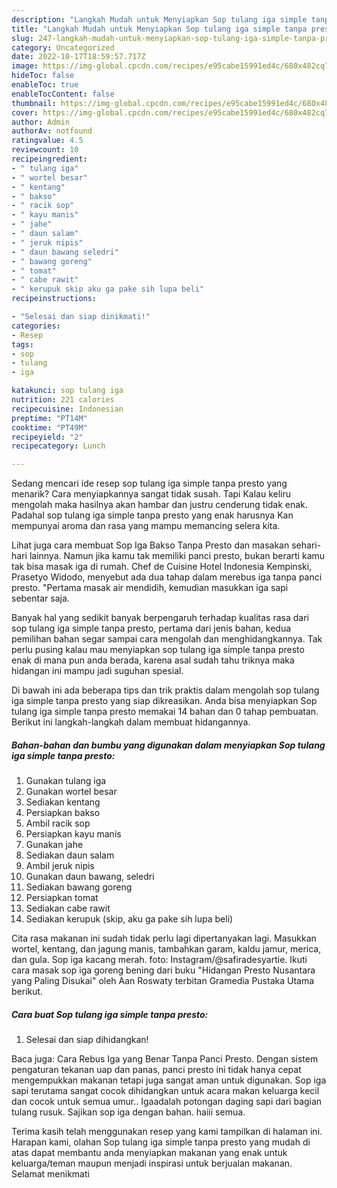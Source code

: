 ```yaml
---
description: "Langkah Mudah untuk Menyiapkan Sop tulang iga simple tanpa presto Anti Gagal"
title: "Langkah Mudah untuk Menyiapkan Sop tulang iga simple tanpa presto Anti Gagal"
slug: 247-langkah-mudah-untuk-menyiapkan-sop-tulang-iga-simple-tanpa-presto-anti-gagal
category: Uncategorized
date: 2022-10-17T18:59:57.717Z
image: https://img-global.cpcdn.com/recipes/e95cabe15991ed4c/680x482cq70/sop-tulang-iga-simple-tanpa-presto-foto-resep-utama.jpg
hideToc: false
enableToc: true
enableTocContent: false
thumbnail: https://img-global.cpcdn.com/recipes/e95cabe15991ed4c/680x482cq70/sop-tulang-iga-simple-tanpa-presto-foto-resep-utama.jpg
cover: https://img-global.cpcdn.com/recipes/e95cabe15991ed4c/680x482cq70/sop-tulang-iga-simple-tanpa-presto-foto-resep-utama.jpg
author: Admin
authorAv: notfound
ratingvalue: 4.5
reviewcount: 10
recipeingredient:
- " tulang iga"
- " wortel besar"
- " kentang"
- " bakso"
- " racik sop"
- " kayu manis"
- " jahe"
- " daun salam"
- " jeruk nipis"
- " daun bawang seledri"
- " bawang goreng"
- " tomat"
- " cabe rawit"
- " kerupuk skip aku ga pake sih lupa beli"
recipeinstructions:

- "Selesai dan siap dinikmati!"
categories:
- Resep
tags:
- sop
- tulang
- iga

katakunci: sop tulang iga 
nutrition: 221 calories
recipecuisine: Indonesian
preptime: "PT14M"
cooktime: "PT49M"
recipeyield: "2"
recipecategory: Lunch

---
```



Sedang mencari ide resep sop tulang iga simple tanpa presto yang menarik? Cara menyiapkannya sangat tidak susah. Tapi Kalau keliru mengolah maka hasilnya akan hambar dan justru cenderung tidak enak. Padahal sop tulang iga simple tanpa presto yang enak harusnya Kan mempunyai aroma dan rasa yang mampu memancing selera kita.


Lihat juga cara membuat Sop Iga Bakso Tanpa Presto dan masakan sehari-hari lainnya. Namun jika kamu tak memiliki panci presto, bukan berarti kamu tak bisa masak iga di rumah. Chef de Cuisine Hotel Indonesia Kempinski, Prasetyo Widodo, menyebut ada dua tahap dalam merebus iga tanpa panci presto. &#34;Pertama masak air mendidih, kemudian masukkan iga sapi sebentar saja.

Banyak hal yang sedikit banyak berpengaruh terhadap kualitas rasa dari sop tulang iga simple tanpa presto, pertama dari jenis bahan, kedua pemilihan bahan segar sampai cara mengolah dan menghidangkannya. Tak perlu pusing kalau mau menyiapkan sop tulang iga simple tanpa presto enak di mana pun anda berada, karena asal sudah tahu triknya maka hidangan ini mampu jadi suguhan spesial.


Di bawah ini ada beberapa tips dan trik praktis dalam mengolah sop tulang iga simple tanpa presto yang siap dikreasikan. Anda bisa menyiapkan Sop tulang iga simple tanpa presto memakai 14 bahan dan 0 tahap pembuatan. Berikut ini langkah-langkah dalam membuat hidangannya.

<!--inarticleads1-->

##### Bahan-bahan dan bumbu yang digunakan dalam menyiapkan Sop tulang iga simple tanpa presto:

1. Gunakan  tulang iga
1. Gunakan  wortel besar
1. Sediakan  kentang
1. Persiapkan  bakso
1. Ambil  racik sop
1. Persiapkan  kayu manis
1. Gunakan  jahe
1. Sediakan  daun salam
1. Ambil  jeruk nipis
1. Gunakan  daun bawang, seledri
1. Sediakan  bawang goreng
1. Persiapkan  tomat
1. Sediakan  cabe rawit
1. Sediakan  kerupuk (skip, aku ga pake sih lupa beli)


Cita rasa makanan ini sudah tidak perlu lagi dipertanyakan lagi. Masukkan wortel, kentang, dan jagung manis, tambahkan garam, kaldu jamur, merica, dan gula. Sop iga kacang merah. foto: Instagram/@safiradesyartie. Ikuti cara masak sop iga goreng bening dari buku &#34;Hidangan Presto Nusantara yang Paling Disukai&#34; oleh Aan Roswaty terbitan Gramedia Pustaka Utama berikut. 

<!--inarticleads2-->

##### Cara buat Sop tulang iga simple tanpa presto:


1. Selesai dan siap dihidangkan!

Baca juga: Cara Rebus Iga yang Benar Tanpa Panci Presto. Dengan sistem pengaturan tekanan uap dan panas, panci presto ini tidak hanya cepat mengempukkan makanan tetapi juga sangat aman untuk digunakan. Sop iga sapi terutama sangat cocok dihidangkan untuk acara makan keluarga kecil dan cocok untuk semua umur.. Igaadalah potongan daging sapi dari bagian tulang rusuk. Sajikan sop iga dengan bahan. haiii semua. 

Terima kasih telah menggunakan resep yang kami tampilkan di halaman ini. Harapan kami, olahan Sop tulang iga simple tanpa presto yang mudah di atas dapat membantu anda menyiapkan makanan yang enak untuk keluarga/teman maupun menjadi inspirasi untuk berjualan makanan. Selamat menikmati
